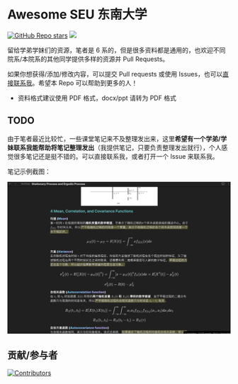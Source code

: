 # Awesome SEU 东南大学

<a href="https://github.com/preminstrel/awesome-seu">![GitHub Repo stars](https://img.shields.io/github/stars/preminstrel/awesome-seu?style=flat-square&logo=github&color=yellow)</a>
<a title="Hits" target="_blank" href="https://github.com/preminstrel/awesome-seu"><img src="https://hits.b3log.org/preminstrel/awesome-seu.svg"></a>

留给学弟学妹们的资源，笔者是 6 系的，但是很多资料都是通用的，也欢迎不同院系/本院系的其他同学提供多样的资源并 Pull Requests。

如果你想获得/添加/修改内容，可以提交 Pull requests 或使用 Issues，也可以[直接联系我](mailto:preminstrel@gmail.com)。希望本 Repo 可以帮助到更多的人！

- 资料格式建议使用 PDF 格式，docx/ppt 请转为 PDF 格式

## TODO
由于笔者最近比较忙，一些课堂笔记来不及整理发出来，这里**希望有一个学弟/学妹联系我能帮助将笔记整理发出**（我提供笔记，只要负责整理发出就行），个人感觉很多笔记还是挺不错的。可以直接联系我，或者打开一个 Issue 来联系我。

笔记示例截图：

![](figures/notes.png)

## 贡献/参与者

[![Contributors](https://contributors-img.web.app/image?repo=preminstrel/awesome-seu)](https://github.com/preminstrel/awesome-seu/graphs/contributors)

